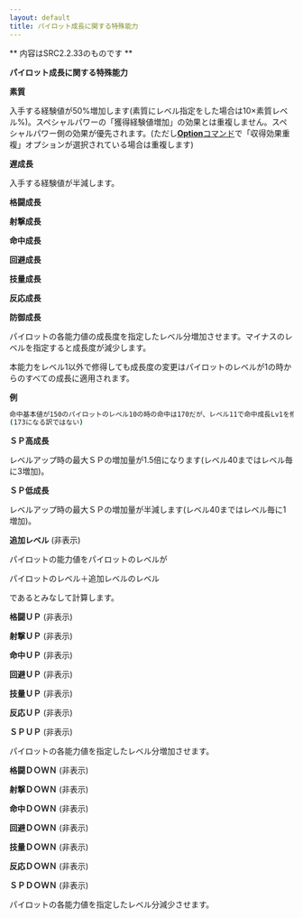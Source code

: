 ```yaml
---
layout: default
title: パイロット成長に関する特殊能力
---
```

** 内容はSRC2.2.33のものです **

**パイロット成長に関する特殊能力**

**素質**

入手する経験値が50%増加します(素質にレベル指定をした場合は10×素質レベル%)。スペシャルパワーの「獲得経験値増加」の効果とは重複しません。スペシャルパワー側の効果が優先されます。(ただし[**Option**コマンド](Optionコマンド.md)で「収得効果重複」オプションが選択されている場合は重複します)

**遅成長**

入手する経験値が半減します。

**格闘成長**

**射撃成長**

**命中成長**

**回避成長**

**技量成長**

**反応成長**

**防御成長**

パイロットの各能力値の成長度を指定したレベル分増加させます。マイナスのレベルを指定すると成長度が減少します。

本能力をレベル1以外で修得しても成長度の変更はパイロットのレベルが1の時からのすべての成長に適用されます。

**例**
```sh
命中基本値が150のパイロットのレベル10の時の命中は170だが、レベル11で命中成長Lv1を修得した場合、パイロットがレベル11になった時点でパイロットの命中は183になる。
(173になる訳ではない)
```

**ＳＰ高成長**

レベルアップ時の最大ＳＰの増加量が1.5倍になります(レベル40まではレベル毎に3増加)。

**ＳＰ低成長**

レベルアップ時の最大ＳＰの増加量が半減します(レベル40まではレベル毎に1増加)。

**追加レベル** (非表示)

パイロットの能力値をパイロットのレベルが

パイロットのレベル＋追加レベルのレベル

であるとみなして計算します。

**格闘ＵＰ** (非表示)

**射撃ＵＰ** (非表示)

**命中ＵＰ** (非表示)

**回避ＵＰ** (非表示)

**技量ＵＰ** (非表示)

**反応ＵＰ** (非表示)

**ＳＰＵＰ** (非表示)

パイロットの各能力値を指定したレベル分増加させます。

**格闘ＤＯＷＮ** (非表示)

**射撃ＤＯＷＮ** (非表示)

**命中ＤＯＷＮ** (非表示)

**回避ＤＯＷＮ** (非表示)

**技量ＤＯＷＮ** (非表示)

**反応ＤＯＷＮ** (非表示)

**ＳＰＤＯＷＮ** (非表示)

パイロットの各能力値を指定したレベル分減少させます。
